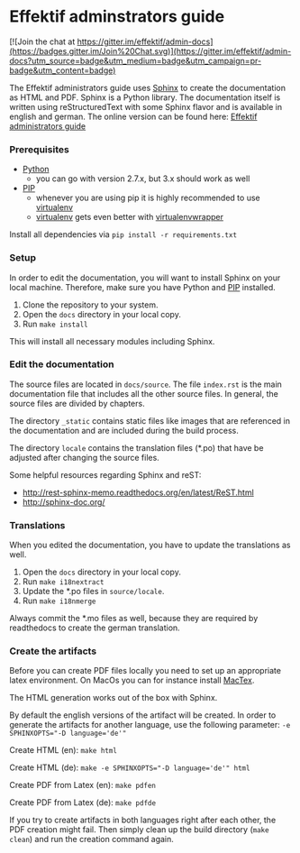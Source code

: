 Effektif adminstrators guide
============================

[![Join the chat at https://gitter.im/effektif/admin-docs](https://badges.gitter.im/Join%20Chat.svg)](https://gitter.im/effektif/admin-docs?utm_source=badge&utm_medium=badge&utm_campaign=pr-badge&utm_content=badge)

The Effektif administrators guide uses [Sphinx](http://sphinx-doc.org/) to create the documentation as HTML and PDF. Sphinx is a Python library. The documentation itself is written using reStructuredText with some Sphinx flavor and is available in english and german. The online version can be found here: [Effektif administrators guide](http://effektif-administrators-guide.readthedocs.org/)

### Prerequisites
* [Python](https://www.python.org/downloads/)
    * you can go with version 2.7.x, but 3.x should work as well
* [PIP](https://pypi.python.org/pypi/pip)
    * whenever you are using pip it is highly recommended to use [virtualenv](http://virtualenv.readthedocs.org/en/latest/)
    * [virtualenv](http://virtualenv.readthedocs.org/en/latest/) gets even better with [virtualenvwrapper](http://virtualenvwrapper.readthedocs.org/en/latest/)

Install all dependencies via
`pip install -r requirements.txt`

### Setup
In order to edit the documentation, you will want to install Sphinx on your local machine. Therefore, make sure you have Python and [PIP](https://pypi.python.org/pypi/pip) installed.

1. Clone the repository to your system.
2. Open the `docs` directory in your local copy.
3. Run `make install`

This will install all necessary modules including Sphinx.

### Edit the documentation
The source files are located in `docs/source`. The file `index.rst` is the main documentation file that includes all the other source files. In general, the source files are divided by chapters.

The directory `_static` contains static files like images that are referenced in the documentation and are included during the build process.

The directory `locale` contains the translation files (\*.po) that have be adjusted after changing the source files.

Some helpful resources regarding Sphinx and reST:
* http://rest-sphinx-memo.readthedocs.org/en/latest/ReST.html
* http://sphinx-doc.org/

### Translations
When you edited the documentation, you have to update the translations as well.

1. Open the `docs` directory in your local copy.
2. Run `make i18nextract`
3. Update the \*.po files in `source/locale`.
4. Run `make i18nmerge`

Always commit the \*.mo files as well, because they are required by readthedocs to create the german translation.

### Create the artifacts
Before you can create PDF files locally you need to set up an appropriate latex environment. On MacOs you can for instance install [MacTex](http://tug.org/mactex/).

The HTML generation works out of the box with Sphinx.

By default the english versions of the artifact will be created. In order to generate the artifacts for another language, use the following parameter:
`-e SPHINXOPTS="-D language='de'"`

Create HTML (en):
`make html`

Create HTML (de):
`make -e SPHINXOPTS="-D language='de'" html`

Create PDF from Latex (en):
`make pdfen`

Create PDF from Latex (de):
`make pdfde`

If you try to create artifacts in both languages right after each other, the PDF creation might fail. Then simply clean up the build directory (`make clean`) and run the creation command again.
